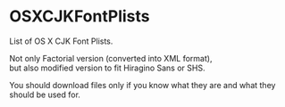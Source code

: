 OSXCJKFontPlists
================

List of OS X CJK Font Plists.<br>

Not only Factorial version (converted into XML format),<br>
but also modified version to fit Hiragino Sans or SHS.<br>

You should download files only if you know what they are and what they should be used for.<br>